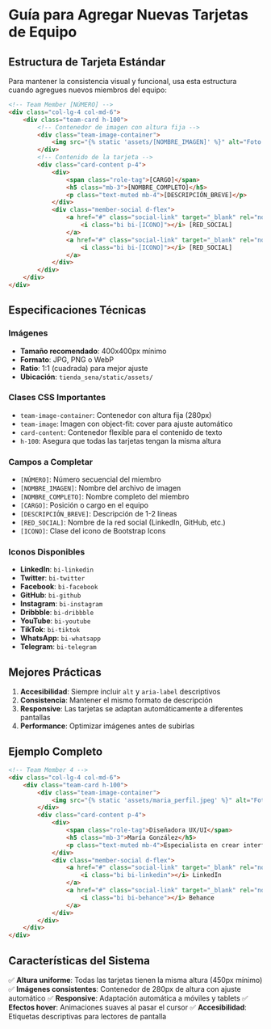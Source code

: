 # Guía para Agregar Nuevas Tarjetas de Equipo

## Estructura de Tarjeta Estándar

Para mantener la consistencia visual y funcional, usa esta estructura cuando agregues nuevos miembros del equipo:

```html
<!-- Team Member [NÚMERO] -->
<div class="col-lg-4 col-md-6">
    <div class="team-card h-100">
        <!-- Contenedor de imagen con altura fija -->
        <div class="team-image-container">
            <img src="{% static 'assets/[NOMBRE_IMAGEN]' %}" alt="Foto de [NOMBRE_COMPLETO]" class="team-image">
        </div>
        <!-- Contenido de la tarjeta -->
        <div class="card-content p-4">
            <div>
                <span class="role-tag">[CARGO]</span>
                <h5 class="mb-3">[NOMBRE_COMPLETO]</h5>
                <p class="text-muted mb-4">[DESCRIPCIÓN_BREVE]</p>
            </div>
            <div class="member-social d-flex">
                <a href="#" class="social-link" target="_blank" rel="noopener noreferrer" aria-label="[RED_SOCIAL] de [NOMBRE]">
                    <i class="bi bi-[ICONO]"></i> [RED_SOCIAL]
                </a>
                <a href="#" class="social-link" target="_blank" rel="noopener noreferrer" aria-label="[RED_SOCIAL] de [NOMBRE]">
                    <i class="bi bi-[ICONO]"></i> [RED_SOCIAL]
                </a>
            </div>
        </div>
    </div>
</div>
```

## Especificaciones Técnicas

### Imágenes
- **Tamaño recomendado**: 400x400px mínimo
- **Formato**: JPG, PNG o WebP
- **Ratio**: 1:1 (cuadrada) para mejor ajuste
- **Ubicación**: `tienda_sena/static/assets/`

### Clases CSS Importantes
- `team-image-container`: Contenedor con altura fija (280px)
- `team-image`: Imagen con object-fit: cover para ajuste automático
- `card-content`: Contenedor flexible para el contenido de texto
- `h-100`: Asegura que todas las tarjetas tengan la misma altura

### Campos a Completar
- `[NÚMERO]`: Número secuencial del miembro
- `[NOMBRE_IMAGEN]`: Nombre del archivo de imagen
- `[NOMBRE_COMPLETO]`: Nombre completo del miembro
- `[CARGO]`: Posición o cargo en el equipo
- `[DESCRIPCIÓN_BREVE]`: Descripción de 1-2 líneas
- `[RED_SOCIAL]`: Nombre de la red social (LinkedIn, GitHub, etc.)
- `[ICONO]`: Clase del icono de Bootstrap Icons

### Iconos Disponibles
- **LinkedIn**: `bi-linkedin`
- **Twitter**: `bi-twitter`
- **Facebook**: `bi-facebook`
- **GitHub**: `bi-github`
- **Instagram**: `bi-instagram`
- **Dribbble**: `bi-dribbble`
- **YouTube**: `bi-youtube`
- **TikTok**: `bi-tiktok`
- **WhatsApp**: `bi-whatsapp`
- **Telegram**: `bi-telegram`

## Mejores Prácticas

1. **Accesibilidad**: Siempre incluir `alt` y `aria-label` descriptivos
2. **Consistencia**: Mantener el mismo formato de descripción
3. **Responsive**: Las tarjetas se adaptan automáticamente a diferentes pantallas
4. **Performance**: Optimizar imágenes antes de subirlas

## Ejemplo Completo

```html
<!-- Team Member 4 -->
<div class="col-lg-4 col-md-6">
    <div class="team-card h-100">
        <div class="team-image-container">
            <img src="{% static 'assets/maria_perfil.jpeg' %}" alt="Foto de María González" class="team-image">
        </div>
        <div class="card-content p-4">
            <div>
                <span class="role-tag">Diseñadora UX/UI</span>
                <h5 class="mb-3">María González</h5>
                <p class="text-muted mb-4">Especialista en crear interfaces intuitivas y experiencias de usuario excepcionales.</p>
            </div>
            <div class="member-social d-flex">
                <a href="#" class="social-link" target="_blank" rel="noopener noreferrer" aria-label="LinkedIn de María">
                    <i class="bi bi-linkedin"></i> LinkedIn
                </a>
                <a href="#" class="social-link" target="_blank" rel="noopener noreferrer" aria-label="Behance de María">
                    <i class="bi bi-behance"></i> Behance
                </a>
            </div>
        </div>
    </div>
</div>
```

## Características del Sistema

✅ **Altura uniforme**: Todas las tarjetas tienen la misma altura (450px mínimo)
✅ **Imágenes consistentes**: Contenedor de 280px de altura con ajuste automático
✅ **Responsive**: Adaptación automática a móviles y tablets
✅ **Efectos hover**: Animaciones suaves al pasar el cursor
✅ **Accesibilidad**: Etiquetas descriptivas para lectores de pantalla
